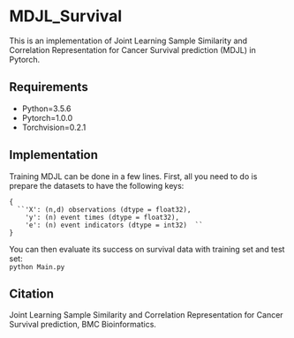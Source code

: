 # MDJL_Survival
This is an implementation of Joint Learning Sample Similarity and Correlation Representation for Cancer Survival prediction (MDJL) in Pytorch.
## Requirements
  * Python=3.5.6  
  * Pytorch=1.0.0  
  * Torchvision=0.2.1  
## Implementation
Training MDJL can be done in a few lines. First, all you need to do is prepare the datasets to have the following keys:
    
    {  
      ``'X': (n,d) observations (dtype = float32),  
        'y': (n) event times (dtype = float32),  
        'e': (n) event indicators (dtype = int32)  ``
    }      
 

You can then evaluate its success on survival data with training set and test set:  
`` python Main.py ``
## Citation
Joint Learning Sample Similarity and Correlation Representation for Cancer Survival prediction, BMC Bioinformatics.
